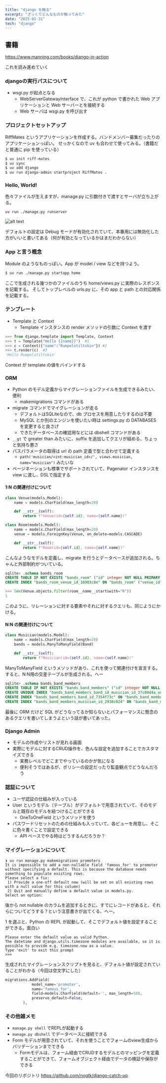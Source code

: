 ```yaml
---
title: "django を触る"
excerpt: "ざっくりどんなものか触ってみた"
date: "2025-01-31"
tech: "django"
---
```


## 書籍
https://www.manning.com/books/django-in-action

これを読み進めていく

### djangoの実行パスについて
- wsgi.py が起点となる
    - WebServerGatewayInterface で、これが python で書かれた Web アプリケーションと Web サーバーとを接続する
    - Web サーバは wsgi.py を呼び出す

### プロジェクトセットアップ
RiffMates というアプリケーションを作成する。バンドメンバー募集だったりのアプリケーションっぽい。
せっかくなので uv も合わせて使ってみる。（書籍だと普通に pip を使っている）

```sh
$ uv init riff-mates
$ uv sync
$ uv add django
$ uv run django-admin startproject RiffMates .
```

### Hello, World!
色々ファイルが生えますが、manage.py に引数付きで渡すとサーバが立ち上がる。

```sh
uv run ./manage.py runserver
```

![alt text](/assets/blog/posts/hello-django/image.png)

デフォルトの設定は Debug モードが有効化されていて、本番用には無効化した方がいいと書いてある（何が有効となっているかはまだわからない）

### App と言う概念
Module のようなものっぽい。App が model / view などを持つよう。

```sh
$ uv run ./manage.py startapp home
```

ここで生成される幾つかのファイルのうち home/views.py に実際のレスポンスを記載する。
そしてトップレベルの urls.py に、その app と path との対応関係を記載する。

### テンプレート
- Template と Context
    - Template インスタンスの render メソッドの引数に Context を渡す

```python
>>> from django.template import Template, Context
>>> t = Template("Hello {{name}}")  #1
>>> c = Context({"name":"Rumpelstiltskin"}) #2
>>> t.render(c)  #3
'Hello Rumpelstiltskin'
```

Context が template の値をバインドする

### ORM
- Python のモデル定義からマイグレーションファイルを生成できるみたい、便利
  - makemigrations コマンドがある
- migrate コマンドでマイグレーションが走る
  - デフォルトはSQLiteなので、db プロセスを用意したりするのは不要
  - MySQL とか別のエンジンを使いたい時は settings.py の DATABASES を変更すると良さげ
  - できたデータベースの確認用などには dbshell コマンドがある
- `__gt` で greater than みたいに、suffix を追加してクエリが組める、ちょっと気持ち悪さ
- パスパラメータの取得は url の path 定義で型と合わせて定義する
    - `path('musician/<int:musician_id>/', views.musician, name="musician")` みたいな
- ページネーションも標準でサポートされていて、Pagenator インスタンスを view に渡し、DSLで指定する

#### 1:N の関連付けについて

```python
class Venue(models.Model):
    name = models.CharField(max_length=20)

    def __str__(self):
        return f"Venue(id={self.id}, name={self.name})"

class Room(models.Model):
    name = models.CharField(max_length=20)
    venue = models.ForeignKey(Venue, on_delete=models.CASCADE)

    def __str__(self):
        return f"Room(id={self.id}, name={self.name})"
```

こんなようなモデルを定義し、migrate を行うとデータベースが追加される。ちゃんと外部制約がついている。
```sql
sqlite> .schema bands_room
CREATE TABLE IF NOT EXISTS "bands_room" ("id" integer NOT NULL PRIMARY KEY AUTOINCREMENT, "name" varchar(20) NOT NULL, "venue_id" bigint NOT NULL REFERENCES "bands_venue" ("id") DEFERRABLE INITIALLY DEFERRED);
CREATE INDEX "bands_room_venue_id_16903c8e" ON "bands_room" ("venue_id");
```

```python
>>> len(Venue.objects.filter(room__name__startswith="R"))
1
```

このように、リレーションに対する要素やそれに対するクエリも、同じようにかける。

#### N:N の関連付けについて
```python
class Musician(models.Model):
    name = models.CharField(max_length=20)
    bands = models.ManyToManyField(Band)

    def __str__(self):
        return f"Musician(id={self.id}, name={self.name})"
```

ManyToManyField というメソッドがあり、これを使って関連付けを宣言する。
すると、N:N用の交差テーブルが生成される。へー

```sql
sqlite> .schema bands_band_members
CREATE TABLE IF NOT EXISTS "bands_band_members" ("id" integer NOT NULL PRIMARY KEY AUTOINCREMENT, "band_id" bigint NOT NULL REFERENCES "bands_band" ("id") DEFERRABLE INITIALLY DEFERRED, "musician_id" bigint NOT NULL REFERENCES "bands_musician" ("id") DEFERRABLE INITIALLY DEFERRED);
CREATE UNIQUE INDEX "bands_band_members_band_id_musician_id_37c80d4a_uniq" ON "bands_band_members" ("band_id", "musician_id");
CREATE INDEX "bands_band_members_band_id_7354f73c" ON "bands_band_members" ("band_id");
CREATE INDEX "bands_band_members_musician_id_2930c024" ON "bands_band_members" ("musician_id");
```

最後に ORM だけど SQL がどうなってるか知らないとパフォーマンスに懸念のあるクエリを書いてしまうよという話が書いてあった。

### Django Admin
- モデルの作成やリストが見れる画面
- 実際にモデルに対するCRUD操作を、色んな設定を追加することでカスタマイズできる
    - 実務レベルでどこまでやっているのかが気になる
    - 便利そうではあるが、ポリシーの設定だったり監査観点でどうなんだろう

### 認証について
- ユーザ認証の仕組みが入っている
- User というモデル（テーブル）がデフォルトで用意されていて、そのモデルと既存のモデルを紐つけることができる
    - OneToOneField というメソッドを使う
- パスワードリセットのための仕組みも入っていて、各ビューを用意し、そこに色々書くことで設定できる
    - API ベースでやる時はどうするんだろうか？

### マイグレーションについて
```
❯ uv run manage.py makemigrations promoters
It is impossible to add a non-nullable field 'famous_for' to promoter without specifying a default. This is because the database needs something to populate existing rows.
Please select a fix:
 1) Provide a one-off default now (will be set on all existing rows with a null value for this column)
 2) Quit and manually define a default value in models.py.
Select an option:
```

後から not nullable のカラムを追加するときに、すでにレコードがあると、それらについてどうする？という注意書きが出てくる、へー。

1 を選ぶと、Python の REPL が起動して、そこでデフォルト値を設定することができる。面白い

```
Please enter the default value as valid Python.
The datetime and django.utils.timezone modules are available, so it is possible to provide e.g. timezone.now as a value.
Type 'exit' to exit this prompt
>>>
```

生成されたマイグレーションスクリプトを見ると、デフォルト値が設定されていることがわかる（今回は空文字にした）

```python
migrations.AddField(
            model_name='promoter',
            name='famous_for',
            field=models.CharField(default='', max_length=50),
            preserve_default=False,
        ),
```

### その他雑メモ
- `manage.py shell` でREPLが起動する
- `manage.py dbshell` でデータベースに接続できる
- Form モデルが用意されていて、それを使うことでフォームのview生成からバリデーションまでできる
    - Formモデルは、フォーム経由でCRUDするモデルとのマッピングを定義することができて、フォームオブジェクト経由でデータの検証や保存ができる

今回のリポジトリ
https://github.com/nogtk/django-catch-up
